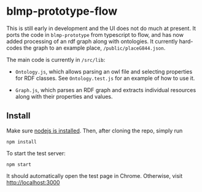 # blmp-prototype-flow

This is still early in development and the UI does not do much at present. It ports the code in `blmp-prototype` from typescript to flow, and has now added processing of an rdf graph along with ontologies. It currently hard-codes the graph to an example place, `/public/placeG844.json`. 

The main code is currently in `/src/lib`:

*  `Ontology.js`, which allows parsing an owl file and selecting properties for RDF classes. See `Ontology.test.js` for an example of how to use it.
 
* `Graph.js`, which parses an RDF graph and extracts individual resources along with their properties and values.


## Install

Make sure [nodejs is installed](https://nodejs.org/en/). Then, after cloning the repo, simply run

    npm install
    
To start the test server:

    npm start
    
It should automatically open the test page in Chrome. Otherwise, visit <http://localhost:3000>
